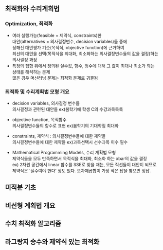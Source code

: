 ## 최적화와 수리계획법
### Optimization, 최적화
- 여러 실행가능(feasible = 제약식, constraints)한
<br> 대안(alternatives = 의사결정변수, decision variables)들 중에
<br> 정해진 대안평가 기준(목적식, objective function)에 근거하여
<br> 최선의 대안을 선택(목적식을 최대화, 최소화하는 의사결정변수들의 값을 결정)하는 의사결정 과정
- 특정의 집합 위에서 정의된 실수값, 함수, 정수에 대해 그 값이 최대나 최소가 되는 상태를 해석하는 문제
<br> 많은 경우 머신러닝 문제는 최적화 문제로 귀결됨

### 최적화 및 수리계획법 모형 개요
- decision variables, 의사결정 변수들
<br> 의사결정과 관련된 대안들 ex)봄학기에 학생 C의 수강과목목록
- objective function, 목적함수
<br> 의사결정변수들의 함수로 표현 ex)봄학기의 기대학점 최대화
- constraints, 제약식 : 의사결정변수들에 대한 제약들
<br> 의사결정변수들에 대한 제약들 ex)과목선택시 선수과목 이수 필수

- Mathematical Programming Models, 수리 계획법 모형
<br> 제약식들을 모두 만족하면서 목적식을 최대화, 최소화 하는 xbar의 값을 결정
<br> ex) 2차원 공간에서 linear 함수를 SSE로 찾을 때는, 모든 직선들이 대안이 되므로 제약식은 '실수여야 한다' 정도 있다. 오차제곱합이 가장 작은 답을 찾으면 정답.

## 미적분 기초
 
## 비선형 계획법 개요
 
## 수치 최적화 알고리즘
 
## 라그랑지 승수와 제약식 있는 최적화
